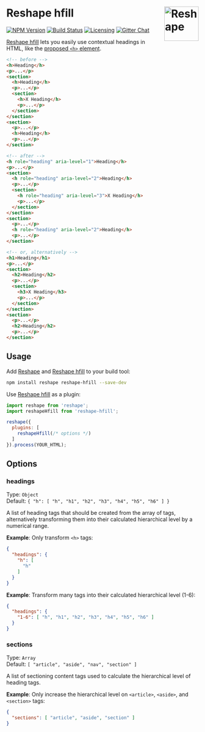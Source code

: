 # Reshape hfill [<img src="https://jonathantneal.github.io/reshape-md/logo.svg" alt="Reshape" width="90" height="90" align="right">][Reshape]

[![NPM Version][npm-img]][npm-url]
[![Build Status][cli-img]][cli-url]
[![Licensing][lic-img]][lic-url]
[![Gitter Chat][git-img]][git-url]

[Reshape hfill] lets you easily use contextual headings in HTML, like the
[proposed `<h>` element].

```html
<!-- before -->
<h>Heading</h>
<p>...</p>
<section>
  <h>Heading</h>
  <p>...</p>
  <section>
    <h>X Heading</h>
    <p>...</p>
  </section>
</section>
<section>
  <p>...</p>
  <h>Heading</h>
  <p>...</p>
</section>

<!-- after -->
<h role="heading" aria-level="1">Heading</h>
<p>...</p>
<section>
  <h role="heading" aria-level="2">Heading</h>
  <p>...</p>
  <section>
    <h role="heading" aria-level="3">X Heading</h>
    <p>...</p>
  </section>
</section>
<section>
  <p>...</p>
  <h role="heading" aria-level="2">Heading</h>
  <p>...</p>
</section>

<!-- or, alternatively -->
<h1>Heading</h1>
<p>...</p>
<section>
  <h2>Heading</h2>
  <p>...</p>
  <section>
    <h3>X Heading</h3>
    <p>...</p>
  </section>
</section>
<section>
  <p>...</p>
  <h2>Heading</h2>
  <p>...</p>
</section>
```

## Usage

Add [Reshape] and [Reshape hfill] to your build tool:

```bash
npm install reshape reshape-hfill --save-dev
```

Use [Reshape hfill] as a plugin:

```js
import reshape from 'reshape';
import reshapeHfill from 'reshape-hfill';

reshape({
  plugins: [
    reshapeHfill(/* options */)
  ]
}).process(YOUR_HTML);
```

## Options

### headings

Type: `Object`  
Default: `{ "h": [ "h", "h1", "h2", "h3", "h4", "h5", "h6" ] }`

A list of heading tags that should be created from the array of tags,
alternatively transforming them into their calculated hierarchical level by a
numerical range.

**Example**: Only transform `<h>` tags:

```json
{
  "headings": {
    "h": [
      "h"
    ]
  }
}
```

**Example**: Transform many tags into their calculated hierarchical level (1-6):

```json
{
  "headings": {
    "1-6": [ "h", "h1", "h2", "h3", "h4", "h5", "h6" ]
  }
}
```

### sections

Type: `Array`  
Default: `[ "article", "aside", "nav", "section" ]`

A list of sectioning content tags used to calculate the hierarchical level of
heading tags.

**Example**: Only increase the hierarchical level on `<article>`, `<aside>`,
and `<section>` tags:

```json
{
  "sections": [ "article", "aside", "section" ]
}
```

[npm-url]: https://www.npmjs.com/package/reshape-hfill
[npm-img]: https://img.shields.io/npm/v/reshape-hfill.svg
[cli-url]: https://travis-ci.org/jonathantneal/reshape-hfill
[cli-img]: https://img.shields.io/travis/jonathantneal/reshape-hfill.svg
[lic-url]: LICENSE.md
[lic-img]: https://img.shields.io/npm/l/reshape-hfill.svg
[git-url]: https://gitter.im/reshape/reshape
[git-img]: https://img.shields.io/badge/chat-gitter-blue.svg

[Reshape hfill]: https://github.com/jonathantneal/reshape-hfill
[Reshape]: https://github.com/reshape/reshape
[proposed `<h>` element]: https://jonathantneal.github.io/h-element-spec/
